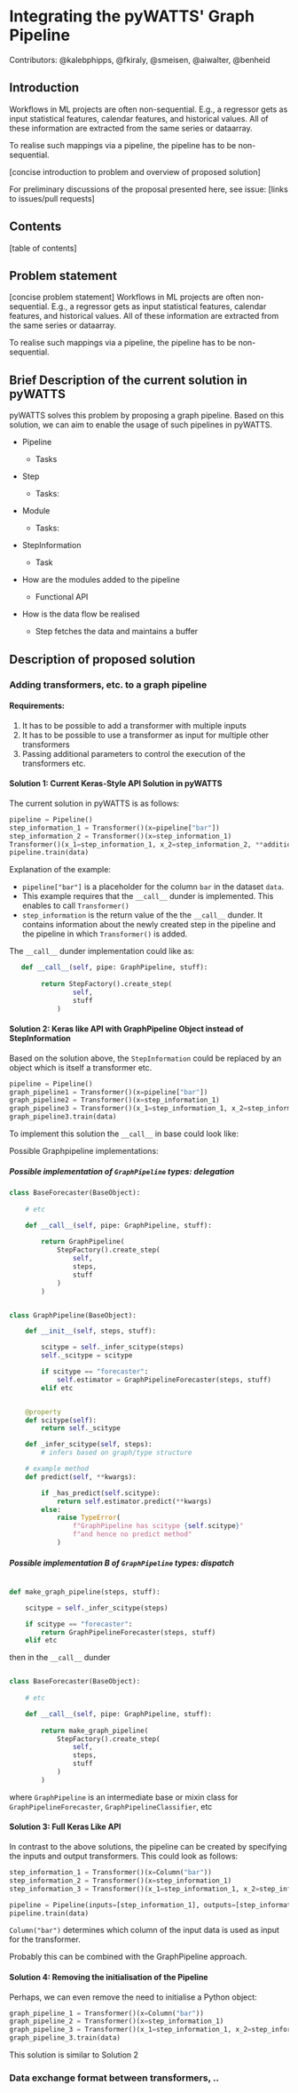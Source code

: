 # Integrating the pyWATTS' Graph Pipeline

Contributors: @kalebphipps, @fkiraly, @smeisen, @aiwalter, @benheid

## Introduction

Workflows in ML projects are often non-sequential. E.g., a regressor gets as input statistical features, calendar 
features, and historical values. All of these information are extracted from the same series or dataarray.

To realise such mappings via a pipeline, the pipeline has to be non-sequential.

[concise introduction to problem and overview of proposed solution]

For preliminary discussions of the proposal presented here, see issue: [links to issues/pull requests]

## Contents
[table of contents]

## Problem statement
[concise problem statement]
Workflows in ML projects are often non-sequential. E.g., a regressor gets as input statistical features, calendar 
features, and historical values. All of these information are extracted from the same series or dataarray.

To realise such mappings via a pipeline, the pipeline has to be non-sequential.


## Brief Description of the current solution in pyWATTS

pyWATTS solves this problem by proposing a graph pipeline. Based on this solution, we can aim to enable the usage of 
such pipelines in pyWATTS.

* Pipeline
  * Tasks
* Step
  * Tasks:
* Module
  * Tasks:
* StepInformation
  * Task

* How are the modules added to the pipeline
  * Functional API

* How is the data flow be realised
  * Step fetches the data and maintains a buffer

## Description of proposed solution

### Adding transformers, etc. to a graph pipeline
#### Requirements:
1. It has to be possible to add a transformer with multiple inputs
2. It has to be possible to use a transformer as input for multiple other transformers
3. Passing additional parameters to control the execution of the transformers etc.

#### Solution 1: Current Keras-Style API Solution in pyWATTS
The current solution in pyWATTS is as follows:
```python
pipeline = Pipeline()
step_information_1 = Transformer()(x=pipeline["bar"])
step_information_2 = Transformer()(x=step_information_1)
Transformer()(x_1=step_information_1, x_2=step_information_2, **additional_params)
pipeline.train(data)
```
Explanation of the example:
* `pipeline["bar"]` is a placeholder for the column `bar` in the dataset `data`.
* This example requires that the `__call__` dunder is implemented. This enables to call `Transformer()`
* `step_information` is the return value of the the `__call__` dunder. It contains information about the newly created 
step in the pipeline and the pipeline in which `Transformer()` is added.

The `__call__` dunder implementation could like as:

```python
   def __call__(self, pipe: GraphPipeline, stuff):
        
        return StepFactory().create_step(
                self,
                stuff
            )
```

#### Solution 2: Keras like API with GraphPipeline Object instead of StepInformation
Based on the solution above, the `StepInformation` could be replaced by an object which is 
itself a transformer etc.
```python
pipeline = Pipeline()
graph_pipeline1 = Transformer()(x=pipeline["bar"])
graph_pipeline2 = Transformer()(x=step_information_1)
graph_pipeline3 = Transformer()(x_1=step_information_1, x_2=step_information_2, **additional_params)
graph_pipeline3.train(data)
```
To implement this solution the ```__call__``` in base could look like:


Possible Graphpipeline implementations:

##### Possible implementation of `GraphPipeline` types: delegation
```python
class BaseForecaster(BaseObject):
    
    # etc

    def __call__(self, pipe: GraphPipeline, stuff):
        
        return GraphPipeline(
            StepFactory().create_step(
                self,
                steps,
                stuff
            )
        )
```


```python

class GraphPipeline(BaseObject):

    def __init__(self, steps, stuff):

        scitype = self._infer_scitype(steps)
        self._scitype = scitype

        if scitype == "forecaster":
            self.estimator = GraphPipelineForecaster(steps, stuff)
        elif etc


    @property
    def scitype(self):
        return self._scitype

    def _infer_scitype(self, steps):
        # infers based on graph/type structure

    # example method
    def predict(self, **kwargs):

        if _has_predict(self.scitype):
            return self.estimator.predict(**kwargs)
        else:
            raise TypeError(
                f"GraphPipeline has scitype {self.scitype}"
                f"and hence no predict method"
            )
```


##### Possible implementation B of `GraphPipeline` types: dispatch

```python

def make_graph_pipeline(steps, stuff):

    scitype = self._infer_scitype(steps)

    if scitype == "forecaster":
        return GraphPipelineForecaster(steps, stuff)
    elif etc
```

then in the `__call__` dunder

```python

class BaseForecaster(BaseObject):
    
    # etc

    def __call__(self, pipe: GraphPipeline, stuff):
        
        return make_graph_pipeline(
            StepFactory().create_step(
                self,
                steps,
                stuff
            )
        )
```

where `GraphPipeline` is an intermediate base or mixin class for `GraphPipelineForecaster`, `GraphPipelineClassifier`, etc

#### Solution 3: Full Keras Like API
In contrast to the above solutions, the pipeline can be created by specifying the inputs and output transformers. 
This could look as follows:

```python
step_information_1 = Transformer()(x=Column("bar"))
step_information_2 = Transformer()(x=step_information_1)
step_information_3 = Transformer()(x_1=step_information_1, x_2=step_information_2, **additional_params)

pipeline = Pipeline(inputs=[step_information_1], outputs=[step_information_3])
pipeline.train(data)
```
`Column("bar")` determines which column of the input data is used as input for the transformer.

Probably this can be combined with the GraphPipeline approach.


#### Solution 4: Removing the initialisation of the Pipeline
Perhaps, we can even remove the need to initialise a Python object:

```python
graph_pipeline_1 = Transformer()(x=Column("bar"))
graph_pipeline_2 = Transformer()(x=step_information_1)
graph_pipeline_3 = Transformer()(x_1=step_information_1, x_2=step_information_2, **additional_params)
graph_pipeline_3.train(data)

```
This solution is similar to Solution 2

### Data exchange format between transformers, ..


### 

